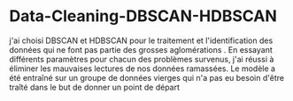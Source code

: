 # Data-Cleaning-DBSCAN-HDBSCAN
j'ai choisi DBSCAN et HDBSCAN pour le traitement et l'identification des données qui ne font pas partie des grosses aglomérations .
En essayant différents paramètres pour chacun des problèmes survenus, j'ai réussi à éliminer les mauvaises lectures de nos données ramassées.
Le modèle a été entraîné sur un groupe de données vierges qui n'a pas eu besoin d'être traîté dans le but de donner un point de départ
